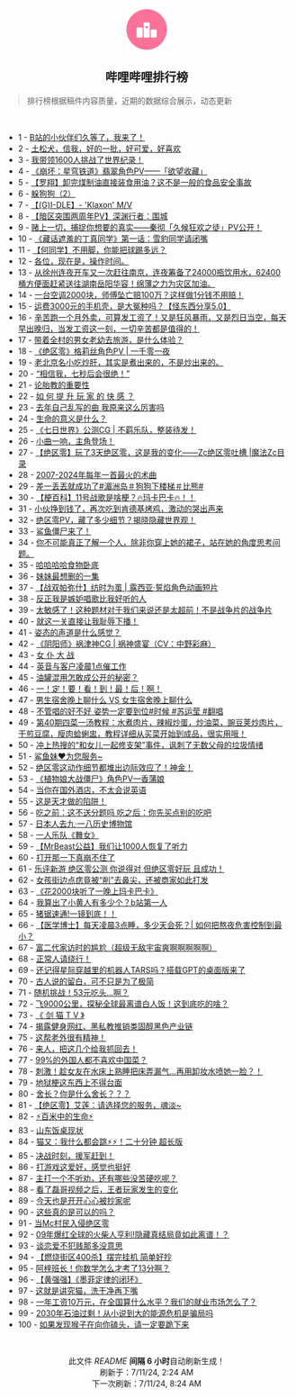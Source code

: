 <div align="center">
    <img src="./assets/icon_rank.png" alt="logo" />
    <h2>哔哩哔哩排行榜</h>
</div>

> 排行榜根据稿件内容质量，近期的数据综合展示，动态更新

<br />

<ul><li><span>1 - <a href=https://www.bilibili.com/BV1vw4m1a7Vk>B站的小伙伴们久等了，我来了！</a></span></li><li><span>2 - <a href=https://www.bilibili.com/BV15S421R7ca>土松犬，信我，好的一批，好可爱，好喜欢</a></span></li><li><span>3 - <a href=https://www.bilibili.com/BV1JW421d7yU>我带领1600人挑战了世界纪录！</a></span></li><li><span>4 - <a href=https://www.bilibili.com/BV19i421Y7q1>《崩坏：星穹铁道》翡翠角色PV——「欲望收藏」</a></span></li><li><span>5 - <a href=https://www.bilibili.com/BV1cE421P7CJ>【罗翔】卸完煤制油直接装食用油？这不是一般的食品安全事故</a></span></li><li><span>6 - <a href=https://www.bilibili.com/BV1pz421q7d8>躲狗狗（2）</a></span></li><li><span>7 - <a href=https://www.bilibili.com/BV1zx4y1x74t>【(G)I-DLE】- 'Klaxon' M/V</a></span></li><li><span>8 - <a href=https://www.bilibili.com/BV1Wy411i7Zk>【暗区突围两周年PV】深渊行者：围城</a></span></li><li><span>9 - <a href=https://www.bilibili.com/BV1ny411i7jy>赌上一切，捕捉你想要的真实——秦彻「久候狂欢之徒」PV公开！</a></span></li><li><span>10 - <a href=https://www.bilibili.com/BV1zz421z7CP>《藏话遮羞的丁真同学》第一话：雪豹同学请闭嘴</a></span></li><li><span>11 - <a href=https://www.bilibili.com/BV1oH4y1F7P9>【何同学】不用脚，你能把球踢多远？</a></span></li><li><span>12 - <a href=https://www.bilibili.com/BV1wi421Y7rW>各位，现在是，操作时间。</a></span></li><li><span>13 - <a href=https://www.bilibili.com/BV12Z421K7Pt>从徐州连夜开车又一次赶往南京，连夜筹备了24000瓶饮用水，62400桶方便面赶紧送往湖南岳阳华容！绵薄之力为灾区加油。</a></span></li><li><span>14 - <a href=https://www.bilibili.com/BV18M4m127FG>一台空调2000块，师傅坠亡赔100万？这样做1分钱不用赔！</a></span></li><li><span>15 - <a href=https://www.bilibili.com/BV1j4421U7Uc>运费3000元的手机壳，是大冤种吗？【怪东西分享5.0】</a></span></li><li><span>16 - <a href=https://www.bilibili.com/BV1Bf421z7GG>辛苦跑一个月外卖，可算发工资了！又是狂风暴雨，又是烈日当空，每天早出晚归，当发工资这一刻，一切辛苦都是值得的！</a></span></li><li><span>17 - <a href=https://www.bilibili.com/BV1vb421E7y7>带着全村的男女老幼去旅游，是什么体验？</a></span></li><li><span>18 - <a href=https://www.bilibili.com/BV1wZ421u7WJ>《绝区零》格莉丝角色PV | 一千零一夜</a></span></li><li><span>19 - <a href=https://www.bilibili.com/BV1am421G7BZ>老北京名小吃炒肝，其实是煮出来的，不是炒出来的。</a></span></li><li><span>20 - <a href=https://www.bilibili.com/BV1FS421R7Km>“相信我，七秒后会很绝！”</a></span></li><li><span>21 - <a href=https://www.bilibili.com/BV14b421E7gK>论胎教的重要性</a></span></li><li><span>22 - <a href=https://www.bilibili.com/BV184421U78W>如 何 提 升 玩 家 的 快 感 ？</a></span></li><li><span>23 - <a href=https://www.bilibili.com/BV1zZ421T7uP>去年自己乱写的曲 我原来这么厉害吗</a></span></li><li><span>24 - <a href=https://www.bilibili.com/BV1FS411w7mb>生命的意义是什么？</a></span></li><li><span>25 - <a href=https://www.bilibili.com/BV1aE421A7ce>《七日世界》公测CG | 不羁乐队，整装待发！</a></span></li><li><span>26 - <a href=https://www.bilibili.com/BV1R1421b7kC>小曲一响，主角登场！</a></span></li><li><span>27 - <a href=https://www.bilibili.com/BV1d1421b7Rq>【绝区零】玩了3天绝区零，这是我的变化——Zc绝区零吐槽 |魔法Zc目录</a></span></li><li><span>28 - <a href=https://www.bilibili.com/BV1gw4m1Y7Ss>2007-2024年每年一首最火的术曲</a></span></li><li><span>29 - <a href=https://www.bilibili.com/BV1PS411w7VA>差一丢丟就成功了#湄洲岛＃狗狗下楼梯＃比熊#</a></span></li><li><span>30 - <a href=https://www.bilibili.com/BV1Dm421G7qM>【梗百科】11号战歌是啥梗？🔥玛卡巴卡🔥！！</a></span></li><li><span>31 - <a href=https://www.bilibili.com/BV1ny411i79Y>小伙挣到钱了，再次吃到肯德基烤鸡，激动的哭出声来</a></span></li><li><span>32 - <a href=https://www.bilibili.com/BV1C4421D7Qn>绝区零PV，藏了多少细节？揭晓隐藏世界观！</a></span></li><li><span>33 - <a href=https://www.bilibili.com/BV1Cb421n7zX>鲨鱼僵尸来了！</a></span></li><li><span>34 - <a href=https://www.bilibili.com/BV1am421G7TT>你不可能真正了解一个人，除非你穿上她的裙子，站在她的角度思考问题。</a></span></li><li><span>35 - <a href=https://www.bilibili.com/BV1J1421b7oc>哈哈哈哈食物卧底</a></span></li><li><span>36 - <a href=https://www.bilibili.com/BV1XE421c7ji>妹妹最想删的一集</a></span></li><li><span>37 - <a href=https://www.bilibili.com/BV1FZ421u7Z2>【战双帕弥什】纺时为茧 | 露西亚·誓焰角色动画短片</a></span></li><li><span>38 - <a href=https://www.bilibili.com/BV1u1421k7AR>反正我是嫉妒唱歌比我好听的人</a></span></li><li><span>39 - <a href=https://www.bilibili.com/BV14y411i7hs>太敏感了！这种题材对于我们来说还是太超前！不是战争片的战争片</a></span></li><li><span>40 - <a href=https://www.bilibili.com/BV1xZ421T7bt>就这一关直接让我耻辱下播！</a></span></li><li><span>41 - <a href=https://www.bilibili.com/BV1Jx4y1x73U>姿态的声道是什么感觉？</a></span></li><li><span>42 - <a href=https://www.bilibili.com/BV1Em421g7kA>《阴阳师》祸津神CG | 祸神盛宴（CV：中野彩麻）</a></span></li><li><span>43 - <a href=https://www.bilibili.com/BV11r421T7Zf>女 仆 大 战</a></span></li><li><span>44 - <a href=https://www.bilibili.com/BV1DE421c7Qz>英音与客户凌晨1点催工作</a></span></li><li><span>45 - <a href=https://www.bilibili.com/BV1hS421R7Pr>油罐混用怎敢成公开的秘密？</a></span></li><li><span>46 - <a href=https://www.bilibili.com/BV1Ex4y1x7eq>一！定！要！看！到！最！后！啊！</a></span></li><li><span>47 - <a href=https://www.bilibili.com/BV17Z421T7e6>男生宿舍晚上聊什么 VS 女生宿舍晚上聊什么</a></span></li><li><span>48 - <a href=https://www.bilibili.com/BV1zz421z7KE>不管唱的好不好 姿势一定要到位#时候 #苏运莹 #翻唱</a></span></li><li><span>49 - <a href=https://www.bilibili.com/BV12Z421K7iT>第40期四菜一汤教程：水煮肉片，辣椒炒蛋，炒油菜，豌豆荚炒肉片，干煎豆腐，瘦肉蛤蜊盅，教程详细从买菜开始到成品，很实用哦！</a></span></li><li><span>50 - <a href=https://www.bilibili.com/BV1aM4m127CD>冲上热搜的“和女儿一起修支架”事件，讽刺了无数父母的垃圾情绪</a></span></li><li><span>51 - <a href=https://www.bilibili.com/BV1u1421k72N>鲨鱼妹❤️为您服务~</a></span></li><li><span>52 - <a href=https://www.bilibili.com/BV1vm421g7oV>绝区零这动作细节都堆出边际效应了！神金！</a></span></li><li><span>53 - <a href=https://www.bilibili.com/BV1yT421r7rV>《植物娘大战僵尸》角色PV—香蒲娘</a></span></li><li><span>54 - <a href=https://www.bilibili.com/BV1JM4m127f4>当你在国外酒店，不太会说英语</a></span></li><li><span>55 - <a href=https://www.bilibili.com/BV13W421d7vA>这是天才做的陷阱！</a></span></li><li><span>56 - <a href=https://www.bilibili.com/BV1WJ4m1M7AR>吃之前：这不送分题吗 吃之后：你先买点别的吃吧</a></span></li><li><span>57 - <a href=https://www.bilibili.com/BV1z4421U7x2>日本人去九·一八历史博物馆</a></span></li><li><span>58 - <a href=https://www.bilibili.com/BV1om421G7uE>一人乐队《舞女》</a></span></li><li><span>59 - <a href=https://www.bilibili.com/BV171421k7j9>【MrBeast公益】我们让1000人恢复了听力</a></span></li><li><span>60 - <a href=https://www.bilibili.com/BV1FwageNEuG>打开那一下真崩不住了</a></span></li><li><span>61 - <a href=https://www.bilibili.com/BV1Ny411i7zs>乐评新游 绝区零公测 你说得对 但绝区零好玩 且成功！</a></span></li><li><span>62 - <a href=https://www.bilibili.com/BV1hm421g7qc>女孩街边点痣竟被“削”去鼻尖，还被商家如此打发</a></span></li><li><span>63 - <a href=https://www.bilibili.com/BV1Cx4y1t7ob>《花2000块听了一晚上玛卡巴卡》</a></span></li><li><span>64 - <a href=https://www.bilibili.com/BV1s4421U7jt>我算出了小黄人有多少个？b站第一人</a></span></li><li><span>65 - <a href=https://www.bilibili.com/BV1rz421z76t>猪锯速通!一镜到底！！</a></span></li><li><span>66 - <a href=https://www.bilibili.com/BV1rx4y1t7XT>【医学博士】每天凌晨3点睡，多少天会死？| 如何把熬夜危害控制到最小？</a></span></li><li><span>67 - <a href=https://www.bilibili.com/BV1if421z7ft>富二代家访时的尴尬（超级无敌宇宙爽啊啊啊啊啊）</a></span></li><li><span>68 - <a href=https://www.bilibili.com/BV1zZ421T7Dm>正常人请绕行！</a></span></li><li><span>69 - <a href=https://www.bilibili.com/BV1RH4y1w71f>还记得星际穿越里的机器人TARS吗？搭载GPT的桌面版来了</a></span></li><li><span>70 - <a href=https://www.bilibili.com/BV1F6421f7MN>古人说的留白，可不只是为了极简</a></span></li><li><span>71 - <a href=https://www.bilibili.com/BV1sE421P7fW>随机挑战！53元吃头…啊？</a></span></li><li><span>72 - <a href=https://www.bilibili.com/BV1gf421q7nU>飞9000公里，探秘全球最离谱白人饭！这到底吃的啥？</a></span></li><li><span>73 - <a href=https://www.bilibili.com/BV1sW421R7Bp>《 剑 猫 T V 》</a></span></li><li><span>74 - <a href=https://www.bilibili.com/BV1xw4m1a7JX>揭露健身网红、黑私教推销类固醇黑色产业链</a></span></li><li><span>75 - <a href=https://www.bilibili.com/BV1mH4y1w7ss>这帮老外很有精神！</a></span></li><li><span>76 - <a href=https://www.bilibili.com/BV14J4m1M7oC>来人，把这几个给我抓回去！</a></span></li><li><span>77 - <a href=https://www.bilibili.com/BV1dy411v7QA>99%的外国人都不喜欢中国菜？</a></span></li><li><span>78 - <a href=https://www.bilibili.com/BV1NZ421T73t>刺激！趁女友在水床上熟睡把床弄漏气…再用卸妆水喷她一脸？！</a></span></li><li><span>79 - <a href=https://www.bilibili.com/BV1ZM4m117Kj>地狱梗这东西上不得台面</a></span></li><li><span>80 - <a href=https://www.bilibili.com/BV141421k7zE>舍长？你是什么舍长？？？</a></span></li><li><span>81 - <a href=https://www.bilibili.com/BV1Ex4y1t7dE>【绝区零】艾莲：请选择您的服务，魂淡~</a></span></li><li><span>82 - <a href=https://www.bilibili.com/BV1E1421b7zg>⚡百米中的生命⚡</a></span></li><li><span>83 - <a href=https://www.bilibili.com/BV1mS411c7AS>山东饭桌现状</a></span></li><li><span>84 - <a href=https://www.bilibili.com/BV1kM4m117Fw>猫又：我什么都会跳⚡️⚡️！二十分钟 超长版</a></span></li><li><span>85 - <a href=https://www.bilibili.com/BV1ss421M7Ut>决战时刻，援军赶到！</a></span></li><li><span>86 - <a href=https://www.bilibili.com/BV1Yw4m1Y7H2>打游戏这爱好，感觉也挺好</a></span></li><li><span>87 - <a href=https://www.bilibili.com/BV1L4421U7d7>主打一个不听劝，还有哪些没苦硬吃呢？</a></span></li><li><span>88 - <a href=https://www.bilibili.com/BV1sf421z7dw>看了磊哥视频之后，王者玩家发生的变化</a></span></li><li><span>89 - <a href=https://www.bilibili.com/BV1VS421R7Lu>今天也是开开心心被抄家呢</a></span></li><li><span>90 - <a href=https://www.bilibili.com/BV1Lf421z7xp>这些真的是可以的吗？</a></span></li><li><span>91 - <a href=https://www.bilibili.com/BV1oy411v7Hf>当Mc村民入侵绝区零</a></span></li><li><span>92 - <a href=https://www.bilibili.com/BV1s1421b7oR>09年爆红全球的火柴人亨利!隐藏真结局竟如此离谱！？</a></span></li><li><span>93 - <a href=https://www.bilibili.com/BV1Kr421M7wb>谈恋爱不犯贱那多没意思</a></span></li><li><span>94 - <a href=https://www.bilibili.com/BV191421b7Xv>【燃烧街区400杀】摆完挂机 简单好抄</a></span></li><li><span>95 - <a href=https://www.bilibili.com/BV14T421k7Gb>阿梓班长！你数学怎么才考了13分啊？</a></span></li><li><span>96 - <a href=https://www.bilibili.com/BV13y411B71D>【黄强强】《墨菲定律的闭环》</a></span></li><li><span>97 - <a href=https://www.bilibili.com/BV1kb421n7g1>这就是讲究猫，洗干净再下嘴</a></span></li><li><span>98 - <a href=https://www.bilibili.com/BV14E4m1R7iq>一年工资10万元，在全国算什么水平？我们的就业市场怎么了？</a></span></li><li><span>99 - <a href=https://www.bilibili.com/BV131421k7oH>2030年石油过剩！从小说到大的能源危机是骗局吗</a></span></li><li><span>100 - <a href=https://www.bilibili.com/BV19S42197Wa>如果发现猴子在向你磕头，请一定要跪下来</a></span></li></ul>

<br />

<p align=center>此文件 <i>README</i> <b>间隔 6 小时</b>自动刷新生成！<br>刷新于：7/11/24, 2:24 AM<br>下一次刷新：7/11/24, 8:24 AM</p>